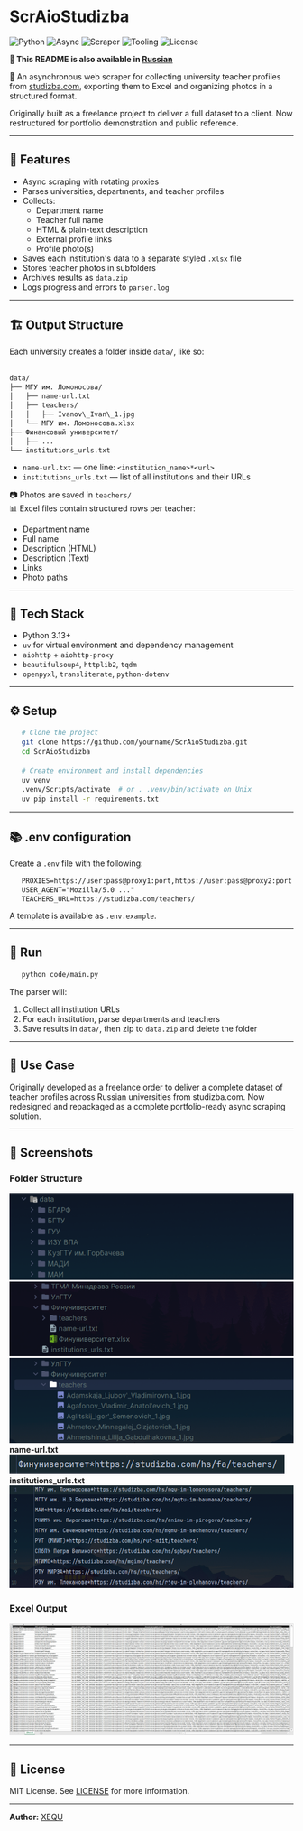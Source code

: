 # ScrAioStudizba

![Python](https://img.shields.io/badge/Python-3.13-blue)
![Async](https://img.shields.io/badge/Async-Aiohttp-informational)
![Scraper](https://img.shields.io/badge/Type-Scraper-green)
![Tooling](https://img.shields.io/badge/Tool-uv-orange)
![License](https://img.shields.io/badge/License-MIT-yellow)

**📄 This README is also available in [Russian](./README.ru.md)**

🧠 An asynchronous web scraper for collecting university teacher profiles from [studizba.com](https://studizba.com), exporting them to Excel and organizing photos in a structured format.

Originally built as a freelance project to deliver a full dataset to a client. Now restructured for portfolio demonstration and public reference.

---

## 🔄 Features

+ Async scraping with rotating proxies
+ Parses universities, departments, and teacher profiles
+ Collects:
  - Department name
  - Teacher full name
  - HTML & plain-text description
  - External profile links
  - Profile photo(s)
+ Saves each institution's data to a separate styled `.xlsx` file
+ Stores teacher photos in subfolders
+ Archives results as `data.zip`
+ Logs progress and errors to `parser.log`

---

## 🏗 Output Structure

Each university creates a folder inside `data/`, like so:

```

data/
├── МГУ им. Ломоносова/
│   ├── name-url.txt
│   ├── teachers/
│   │   ├── Ivanov\_Ivan\_1.jpg
│   └── МГУ им. Ломоносова.xlsx
├── Финансовый университет/
│   ├── ...
└── institutions_urls.txt

````

- `name-url.txt` — one line: `<institution_name>*<url>`
- `institutions_urls.txt` — list of all institutions and their URLs

📷 Photos are saved in `teachers/`  
📊 Excel files contain structured rows per teacher:
- Department name
- Full name
- Description (HTML)
- Description (Text)
- Links
- Photo paths

---

## 🔧 Tech Stack

- Python 3.13+
- `uv` for virtual environment and dependency management
- `aiohttp` + `aiohttp-proxy`
- `beautifulsoup4`, `httplib2`, `tqdm`
- `openpyxl`, `transliterate`, `python-dotenv`

---

## ⚙️ Setup

```bash
   # Clone the project
   git clone https://github.com/yourname/ScrAioStudizba.git
   cd ScrAioStudizba
   
   # Create environment and install dependencies
   uv venv
   .venv/Scripts/activate  # or . .venv/bin/activate on Unix
   uv pip install -r requirements.txt
````

---

## 📚 .env configuration

Create a `.env` file with the following:

```dotenv
   PROXIES=https://user:pass@proxy1:port,https://user:pass@proxy2:port
   USER_AGENT="Mozilla/5.0 ..."
   TEACHERS_URL=https://studizba.com/teachers/
```

A template is available as `.env.example`.

---

## 🚀 Run

```bash
   python code/main.py
```

The parser will:

1. Collect all institution URLs
2. For each institution, parse departments and teachers
3. Save results in `data/`, then zip to `data.zip` and delete the folder

---

## 🎯 Use Case

Originally developed as a freelance order to deliver a complete dataset of teacher profiles across Russian universities from studizba.com.
Now redesigned and repackaged as a complete portfolio-ready async scraping solution.

---

## 📁 Screenshots

### Folder Structure

![Folder Tree](assets/folder1.png)
![Folder Tree](assets/folder2.png)
![Folder Tree](assets/folder3.png)
**name-url.txt**\
![Folder Tree](assets/folder4.png)\
**institutions_urls.txt**\
![Folder Tree](assets/folder5.png)


### Excel Output

![Excel Example](assets/excel.png)

---

## 📝 License

MIT License. See [LICENSE](./LICENSE) for more information.

---

**Author:** [XEQU](https://github.com/XEQU4)
